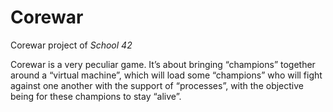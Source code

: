 # Corewar

Corewar project of *School 42*

Corewar is a very peculiar game. It’s about bringing “champions” together around a
“virtual machine”, which will load some “champions” who will fight against one another
with the support of “processes”, with the objective being for these champions
to stay “alive”.
